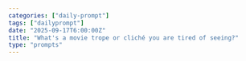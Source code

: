 ```yaml
---
categories: ["daily-prompt"]
tags: ["dailyprompt"]
date: "2025-09-17T6:00:00Z"
title: "What's a movie trope or cliché you are tired of seeing?"
type: "prompts"
---
```

